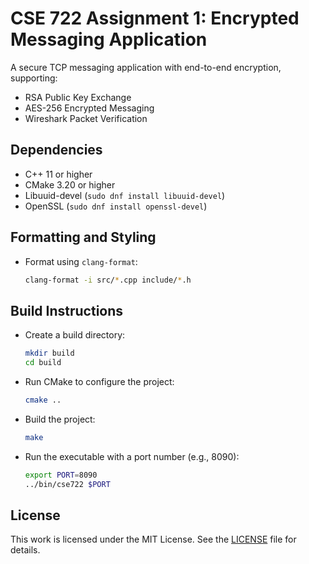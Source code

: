 # CSE 722 Assignment 1: Encrypted Messaging Application

A secure TCP messaging application with end-to-end encryption, supporting:

- RSA Public Key Exchange
- AES-256 Encrypted Messaging
- Wireshark Packet Verification

## Dependencies

- C++ 11 or higher
- CMake 3.20 or higher
- Libuuid-devel (`sudo dnf install libuuid-devel`)
- OpenSSL (`sudo dnf install openssl-devel`)

## Formatting and Styling

- Format using `clang-format`:
  ```bash
  clang-format -i src/*.cpp include/*.h
  ```

## Build Instructions

- Create a build directory:
  ```bash
  mkdir build
  cd build
  ```
- Run CMake to configure the project:
  ```bash
  cmake ..
  ```
- Build the project:
  ```bash
  make
  ```
- Run the executable with a port number (e.g., 8090):
  ```bash
  export PORT=8090
  ../bin/cse722 $PORT
  ```

## License

This work is licensed under the MIT License. See the [LICENSE](./LICENSE) file for details.
